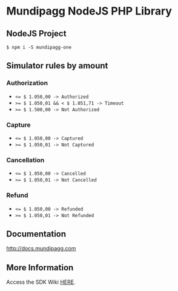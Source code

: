 # Mundipagg NodeJS PHP Library

## NodeJS Project

    $ npm i -S mundipagg-one


## Simulator rules by amount

### Authorization

* `<= $ 1.050,00 -> Authorized`
* `>= $ 1.050,01 && < $ 1.051,71 -> Timeout`
* `>= $ 1.500,00 -> Not Authorized`

### Capture

* `<= $ 1.050,00 -> Captured`
* `>= $ 1.050,01 -> Not Captured`

### Cancellation

* `<= $ 1.050,00 -> Cancelled`
* `>= $ 1.050,01 -> Not Cancelled`

### Refund
* `<= $ 1.050,00 -> Refunded`
* `>= $ 1.050,01 -> Not Refunded`

## Documentation

  http://docs.mundipagg.com

## More Information
Access the SDK Wiki [HERE](https://github.com/movibe/mundipagg-one-nodejs/wiki).